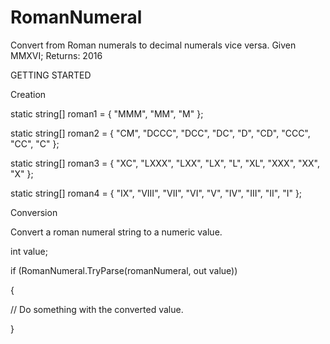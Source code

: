 # RomanNumeral
Convert from Roman numerals to decimal numerals vice versa. Given MMXVI; Returns: 2016

GETTING STARTED

Creation

static string[] roman1 = { "MMM", "MM", "M" };

static string[] roman2 = { "CM", "DCCC", "DCC", "DC", "D", "CD", "CCC", "CC", "C" };

static string[] roman3 = { "XC", "LXXX", "LXX", "LX", "L", "XL", "XXX", "XX", "X" };

static string[] roman4 = { "IX", "VIII", "VII", "VI", "V", "IV", "III", "II", "I" };

Conversion

Convert a roman numeral string to a numeric value.

int value;

if (RomanNumeral.TryParse(romanNumeral, out value))

{

// Do something with the converted value.

}

